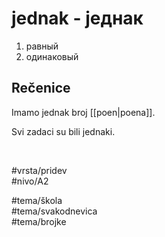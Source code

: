 # jednak - једнак

1. равный
2. одинаковый

## Rečenice

Imamo jednak broj [[poen|poena]].

Svi zadaci su bili jednaki.

<br>

#vrsta/pridev  
#nivo/A2  

#tema/škola  
#tema/svakodnevica  
#tema/brojke  
